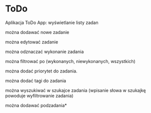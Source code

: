 # ToDo
Aplikacja ToDo App:
wyświetlanie listy zadan

można dodawać nowe zadanie

można edytować zadanie

można odznaczać wykonanie zadania

można filtrować po (wykonanych, niewykonanych, wszystkich)

można dodać priorytet do zadania.

można dodać tagi do zadania

można wyszukiwać w szukajce zadania (wpisanie słowa w szukajkę powoduje wyfiltrowanie zadania)

można dodawać podzadania*

